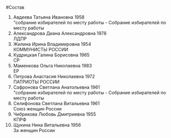 #Состав
1. Авдеева Татьяна Ивановна 1958   
    "собрание избирателей по месту работы - Собрание избирателей по месту работы
2. Александрова Диана Александровна 1978   
    ЛДПР
3. Жилина Ирина Владимировна 1954   
    КОММУНИСТЫ РОССИИ
4. Кудрицкая Галина Борисовна 1965   
    СР
5. Маменкова Ольга Николаевна 1983   
    ЕР
6. Петрова Анастасия Николаевна 1972   
    ПАТРИОТЫ РОССИИ
7. Сафронова Светлана Анатольевна 1961   
    "собрание избирателей по месту работы - Собрание избирателей по месту работы
8. Селифонова Светлана Витальевна 1961   
    Союз женщин России
9. Чибрикова Любовь Дмитриевна 1955   
    КПРФ
10. Щукина Нина Витальевна 1956   
    За женщин России
